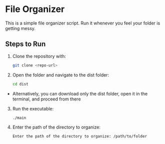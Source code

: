 # File Organizer

This is a simple file organizer script. Run it whenever you feel your folder is getting messy.

## Steps to Run

1. Clone the repository with:
   ```bash
   git clone <repo-url>
   ```
2. Open the folder and navigate to the dist folder:
   ```bash
   cd dist
   ```

- Alternatively, you can download only the dist folder, open it in the terminal, and proceed from there

3. Run the executable:
   ```bash
   ./main
   ```
4. Enter the path of the directory to organize:
   ```bash
   Enter the path of the directory to organize: /path/to/folder
   ```

